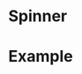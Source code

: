 # Spinner 
<GithubLink componentPath="Modal.vue" />
<GithubLink docPath="components/Modal.md" />

# Example

<Spinner-Example />
<GithubLink examplePath="Spinner/Example.vue" />
